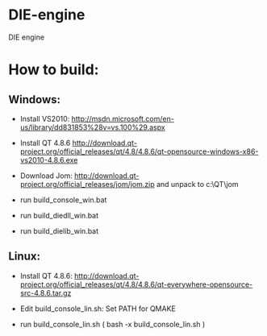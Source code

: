 DIE-engine
==========

DIE engine

How to build:
==========
## Windows:

* Install VS2010: http://msdn.microsoft.com/en-us/library/dd831853%28v=vs.100%29.aspx
* Install QT 4.8.6 http://download.qt-project.org/official_releases/qt/4.8/4.8.6/qt-opensource-windows-x86-vs2010-4.8.6.exe
* Download Jom: http://download.qt-project.org/official_releases/jom/jom.zip and unpack to c:\QT\jom

* run build_console_win.bat
* run build_diedll_win.bat
* run build_dielib_win.bat

## Linux:

* Install QT 4.8.6: http://download.qt-project.org/official_releases/qt/4.8/4.8.6/qt-everywhere-opensource-src-4.8.6.tar.gz
* Edit build_console_lin.sh: Set PATH for QMAKE

* run build_console_lin.sh ( bash -x build_console_lin.sh )
